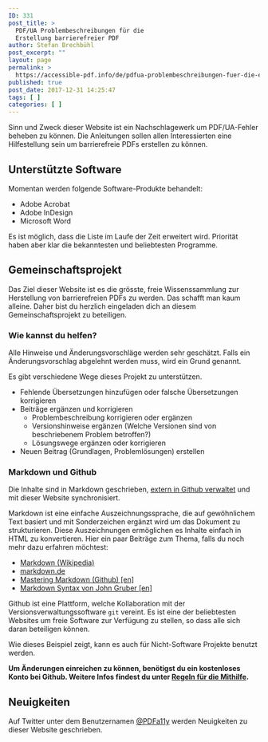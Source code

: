 ```yaml
---
ID: 331
post_title: >
  PDF/UA Problembeschreibungen für die
  Erstellung barrierefreier PDF
author: Stefan Brechbühl
post_excerpt: ""
layout: page
permalink: >
  https://accessible-pdf.info/de/pdfua-problembeschreibungen-fuer-die-erstellung-barrierefreier-pdf/
published: true
post_date: 2017-12-31 14:25:47
tags: [ ]
categories: [ ]
---
```

Sinn und Zweck dieser Website ist ein Nachschlagewerk um PDF/UA-Fehler beheben zu können. Die Anleitungen sollen allen Interessierten eine Hilfestellung sein um barrierefreie PDFs erstellen zu können.

## Unterstützte Software

Momentan werden folgende Software-Produkte behandelt:

*   Adobe Acrobat
*   Adobe InDesign 
*   Microsoft Word

Es ist möglich, dass die Liste im Laufe der Zeit erweitert wird. Priorität haben aber klar die bekanntesten und beliebtesten Programme.

## Gemeinschaftsprojekt

Das Ziel dieser Website ist es die grösste, freie Wissenssammlung zur Herstellung von barrierefreien PDFs zu werden. Das schafft man kaum alleine. Daher bist du herzlich eingeladen dich an diesem Gemeinschaftsprojekt zu beteiligen.

### Wie kannst du helfen?

Alle Hinweise und Änderungsvorschläge werden sehr geschätzt. Falls ein Änderungsvorschlag abgelehnt werden muss, wird ein Grund genannt.

Es gibt verschiedene Wege dieses Projekt zu unterstützen.

*   Fehlende Übersetzungen hinzufügen oder falsche Übersetzungen korrigieren
*   Beiträge ergänzen und korrigieren 
    *   Problembeschreibung korrigieren oder ergänzen
    *   Versionshinweise ergänzen (Welche Versionen sind von beschriebenem Problem betroffen?)
    *   Lösungswege ergänzen oder korrigieren
*   Neuen Beitrag (Grundlagen, Problemlösungen) erstellen

### Markdown und Github

Die Inhalte sind in Markdown geschrieben, [extern in Github verwaltet][1] und mit dieser Website synchronisiert.

Markdown ist eine einfache Auszeichnungssprache, die auf gewöhnlichem Text basiert und mit Sonderzeichen ergänzt wird um das Dokument zu strukturieren. Diese Auszeichnungen ermöglichen es Inhalte einfach in HTML zu konvertieren. Hier ein paar Beiträge zum Thema, falls du noch mehr dazu erfahren möchtest:

*   [Markdown (Wikipedia)][2]
*   [markdown.de][3]
*   [Mastering Markdown (Github) [en]][4]
*   [Markdown Syntax von John Gruber [en]][5]

Github ist eine Plattform, welche Kollaboration mit der Versionsverwaltungssoftware `git` vereint. Es ist eine der beliebtesten Websites um freie Software zur Verfügung zu stellen, so dass alle sich daran beteiligen können.

Wie dieses Beispiel zeigt, kann es auch für Nicht-Software Projekte benutzt werden.

**Um Änderungen einreichen zu können, benötigst du ein kostenloses Konto bei Github. Weitere Infos findest du unter [Regeln für die Mithilfe][6].**

## Neuigkeiten

Auf Twitter unter dem Benutzernamen [@PDFa11y][7] werden Neuigkeiten zu dieser Website geschrieben.

 [1]: https://github.com/pixelstrolch/accessible-pdf
 [2]: https://de.wikipedia.org/wiki/Markdown
 [3]: http://markdown.de/
 [4]: https://guides.github.com/features/mastering-markdown/
 [5]: https://daringfireball.net/projects/markdown/syntax
 [6]: https://github.com/pixelstrolch/accessible-pdf/blob/master/CONTRIBUTING.md#de
 [7]: https://twitter.com/PDFa11y